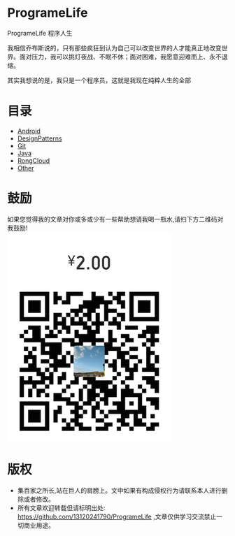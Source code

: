 # ProgrameLife
ProgrameLife 程序人生

我相信乔布斯说的，只有那些疯狂到认为自己可以改变世界的人才能真正地改变世界。面对压力，我可以挑灯夜战、不眠不休；面对困难，我愿意迎难而上、永不退缩。

其实我想说的是，我只是一个程序员，这就是我现在纯粹人生的全部

# 目录
- [Android](https://github.com/13120241790/ProgrameLife/blob/master/Android/LIST.md)
- [DesignPatterns](https://github.com/13120241790/ProgrameLife/blob/master/DesignPatterns/LIST.md)
- [Git](https://github.com/13120241790/ProgrameLife/blob/master/Git/LIST.md)
- [Java](https://github.com/13120241790/ProgrameLife/blob/master/Java/LIST.md)
- [RongCloud](https://github.com/13120241790/ProgrameLife/blob/master/RongCloud/LIST.md)
- [Other](https://github.com/13120241790/ProgrameLife/blob/master/Other/LIST.md)


# 鼓励
如果您觉得我的文章对你或多或少有一些帮助想请我喝一瓶水,请扫下方二维码对我鼓励!<br>
![image](https://github.com/13120241790/ProgrameLife/blob/master/Image/wechatCode.png)

# 版权
- 集百家之所长,站在巨人的肩膀上。文中如果有构成侵权行为请联系本人进行删除或者修改。
- 所有文章欢迎转载但请标明出处: https://github.com/13120241790/ProgrameLife ,文章仅供学习交流禁止一切商业用途。
